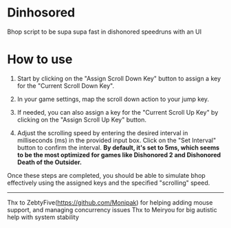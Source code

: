# Dinhosored
Bhop script to be supa supa fast in dishonored speedruns with an UI

# How to use
1. Start by clicking on the "Assign Scroll Down Key" button to assign a key for the "Current Scroll Down Key".

2. In your game settings, map the scroll down action to your jump key.

3. If needed, you can also assign a key for the "Current Scroll Up Key" by clicking on the "Assign Scroll Up Key" button.

4. Adjust the scrolling speed by entering the desired interval in milliseconds (ms) in the provided input box.
Click on the "Set Interval" button to confirm the interval. **By default, it's set to 5ms, which seems to be the most optimized for games like Dishonored 2 and Dishonored Death of the Outsider.**

Once these steps are completed, you should be able to simulate bhop effectively using the assigned keys and the specified "scrolling" speed.

____

Thx to ZebtyFive(https://github.com/Monipak) for helping adding mouse support, and managing concurrency issues
Thx to Meiryou for big autistic help with system stability
